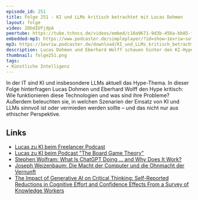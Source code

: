 ```yaml
---
episode_id: 251
title: Folge 251 - KI und LLMs kritisch betrachtet mit Lucas Dohmen
layout: folge
video: 2ObdIUfjdpA
peertube: https://tube.tchncs.de/videos/embed/c18a9671-9d3b-456a-bb85-faa3232802fd
embedded-mp3: https://www.podcaster.de/simpleplayer/?id=show~1evriw~software-architektur-im-stream~pod-10d0b78a97381ff08683299831&v=1740161056
mp3: https://1evriw.podcaster.de/download/KI_und_LLMs_kritisch_betrachtet_mit_Lucas_Dohmen.mp3
description: Lucas Dohmen und Eberhard Wolff schauen hinter den KI-Hype.
thumbnail: folge251.png 
tags:
- Künstliche Intelligenz
---
```


In der IT sind KI und insbesondere LLMs aktuell das Hype-Thema. In
dieser Folge hinterfragen Lucas Dohmen und Eberhard Wolff den Hype
kritisch: Wie funktionieren diese Technologien und was sind ihre
Probleme? Außerdem beleuchten sie, in welchen Szenarien der Einsatz
von KI und LLMs sinnvoll ist oder vermieden werden sollte – und das
nicht nur aus ethischer Perspektive.

## Links

- [Lucas zu KI beim Freelancer Podcast](https://freelancer-podcast.de/index.php/episodes/folge-219-ein-kritischer-blick-auf-ki-ki-im-freelancing-mit-lucas-dohmen/)
- [Lucas zu KI beim Podcast "The Board Game Theory"](https://theboardgametheory.de/2024/06/26/bgt150-kuenstliche-intelligenz/)
- [Stephen Wolfram: What Is ChatGPT Doing ... and Why Does It Work?](https://amzn.to/41s3XDJ)
- [Joseph Weizenbaum: Die Macht der Computer und die Ohnmacht der Vernunft](https://amzn.to/4gRx9s3)
- [The Impact of Generative AI on Critical Thinking: Self-Reported Reductions in Cognitive Effort and Confidence Effects From a Survey of Knowledge Workers](https://www.microsoft.com/en-us/research/publication/the-impact-of-generative-ai-on-critical-thinking-self-reported-reductions-in-cognitive-effort-and-confidence-effects-from-a-survey-of-knowledge-workers/)
